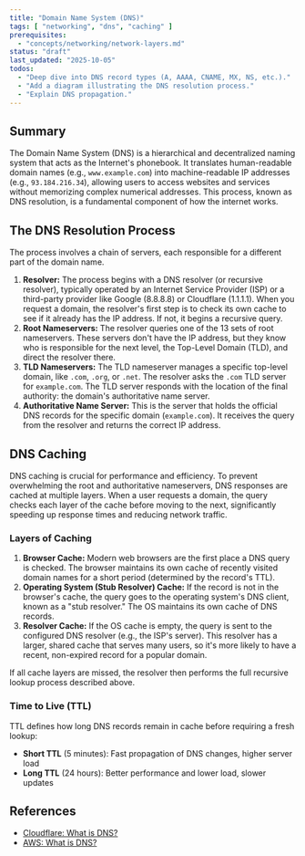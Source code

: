```yaml
---
title: "Domain Name System (DNS)"
tags: [ "networking", "dns", "caching" ]
prerequisites:
  - "concepts/networking/network-layers.md"
status: "draft"
last_updated: "2025-10-05"
todos:
  - "Deep dive into DNS record types (A, AAAA, CNAME, MX, NS, etc.)."
  - "Add a diagram illustrating the DNS resolution process."
  - "Explain DNS propagation."
---
```


## Summary

The Domain Name System (DNS) is a hierarchical and decentralized naming system that acts as the Internet's phonebook. It translates human-readable domain names (e.g., `www.example.com`) into machine-readable IP addresses (e.g., `93.184.216.34`), allowing users to access websites and services without memorizing complex numerical addresses. This process, known as DNS resolution, is a fundamental component of how the internet works.

## The DNS Resolution Process

The process involves a chain of servers, each responsible for a different part of the domain name.

1.  **Resolver:** The process begins with a DNS resolver (or recursive resolver), typically operated by an Internet Service Provider (ISP) or a third-party provider like Google (8.8.8.8) or Cloudflare (1.1.1.1). When you request a domain, the resolver's first step is to check its own cache to see if it already has the IP address. If not, it begins a recursive query.
2.  **Root Nameservers:** The resolver queries one of the 13 sets of root nameservers. These servers don't have the IP address, but they know who is responsible for the next level, the Top-Level Domain (TLD), and direct the resolver there.
3.  **TLD Nameservers:** The TLD nameserver manages a specific top-level domain, like `.com`, `.org`, or `.net`. The resolver asks the `.com` TLD server for `example.com`. The TLD server responds with the location of the final authority: the domain's authoritative name server.
4.  **Authoritative Name Server:** This is the server that holds the official DNS records for the specific domain (`example.com`). It receives the query from the resolver and returns the correct IP address.

## DNS Caching

DNS caching is crucial for performance and efficiency. To prevent overwhelming the root and authoritative nameservers, DNS responses are cached at multiple layers. When a user requests a domain, the query checks each layer of the cache before moving to the next, significantly speeding up response times and reducing network traffic.

### Layers of Caching

1.  **Browser Cache:** Modern web browsers are the first place a DNS query is checked. The browser maintains its own cache of recently visited domain names for a short period (determined by the record's TTL).
2.  **Operating System (Stub Resolver) Cache:** If the record is not in the browser's cache, the query goes to the operating system's DNS client, known as a "stub resolver." The OS maintains its own cache of DNS records.
3.  **Resolver Cache:** If the OS cache is empty, the query is sent to the configured DNS resolver (e.g., the ISP's server). This resolver has a larger, shared cache that serves many users, so it's more likely to have a recent, non-expired record for a popular domain.

If all cache layers are missed, the resolver then performs the full recursive lookup process described above.

### Time to Live (TTL)

TTL defines how long DNS records remain in cache before requiring a fresh lookup:

- **Short TTL** (5 minutes): Fast propagation of DNS changes, higher server load
- **Long TTL** (24 hours): Better performance and lower load, slower updates



## References

-   [Cloudflare: What is DNS?](https://www.cloudflare.com/learning/dns/what-is-dns/)
-   [AWS: What is DNS?](https://aws.amazon.com/route53/what-is-dns/)
